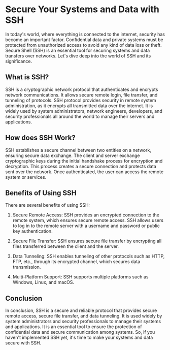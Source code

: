 # Secure Your Systems and Data with SSH

In today's world, where everything is connected to the internet, security has become an important factor. Confidential data and private systems must be protected from unauthorized access to avoid any kind of data loss or theft. Secure Shell (SSH) is an essential tool for securing systems and data transfers over networks. Let's dive deep into the world of SSH and its significance.

## What is SSH?

SSH is a cryptographic network protocol that authenticates and encrypts network communications. It allows secure remote login, file transfer, and tunneling of protocols. SSH protocol provides security in remote system administration, as it encrypts all transmitted data over the internet. It is widely used by system administrators, network engineers, developers, and security professionals all around the world to manage their servers and applications.

## How does SSH Work?

SSH establishes a secure channel between two entities on a network, ensuring secure data exchange. The client and server exchange cryptographic keys during the initial handshake process for encryption and decryption. This process creates a secure connection and protects data sent over the network. Once authenticated, the user can access the remote system or services.

## Benefits of Using SSH

There are several benefits of using SSH:

1. Secure Remote Access: SSH provides an encrypted connection to the remote system, which ensures secure remote access. SSH allows users to log in to the remote server with a username and password or public key authentication.

2. Secure File Transfer: SSH ensures secure file transfer by encrypting all files transferred between the client and the server.

3. Data Tunneling: SSH enables tunneling of other protocols such as HTTP, FTP, etc., through its encrypted channel, which secures data transmission.

4. Multi-Platform Support: SSH supports multiple platforms such as Windows, Linux, and macOS.

## Conclusion

In conclusion, SSH is a secure and reliable protocol that provides secure remote access, secure file transfer, and data tunneling. It is used widely by system administrators and security professionals to manage their systems and applications. It is an essential tool to ensure the protection of confidential data and secure communication among systems. So, if you haven't implemented SSH yet, it's time to make your systems and data secure with SSH.